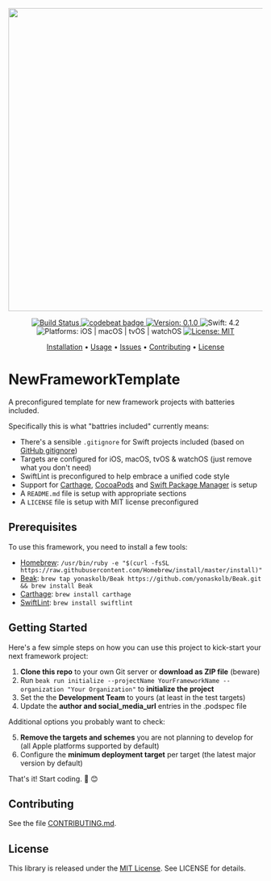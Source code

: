 
<p align="center">
    <img src="https://raw.githubusercontent.com/Flinesoft/NewFrameworkTemplate/stable/Logo.png"
      width=600>
</p>

<p align="center">
    <a href="https://www.bitrise.io/app/038c2bd2f019b48d">
        <img src="https://www.bitrise.io/app/038c2bd2f019b48d/status.svg?token=Ba6FS-bhfldSuBPbcGAxaA&branch=stable"
             alt="Build Status">
    </a>
    <a href="https://codebeat.co/projects/github-com-flinesoft-newframeworktemplate-stable">
        <img src="https://codebeat.co/badges/8decb589-186b-4642-bdce-310bbd238ff2"
             alt="codebeat badge">
    </a>
    <a href="https://github.com/Flinesoft/NewFrameworkTemplate/releases">
        <img src="https://img.shields.io/badge/Version-0.1.0-blue.svg"
             alt="Version: 0.1.0">
    </a>
    <img src="https://img.shields.io/badge/Swift-4.2-FFAC45.svg"
         alt="Swift: 4.2">
    <img src="https://img.shields.io/badge/Platforms-iOS%20%7C%20macOS%20%7C%20tvOS%20%7C%20watchOS-FF69B4.svg"
        alt="Platforms: iOS | macOS | tvOS | watchOS">
    <a href="https://github.com/Flinesoft/NewFrameworkTemplate/blob/stable/LICENSE">
        <img src="https://img.shields.io/badge/License-MIT-lightgrey.svg"
              alt="License: MIT">
    </a>
</p>

<p align="center">
    <a href="#installation">Installation</a>
  • <a href="#usage">Usage</a>
  • <a href="https://github.com/Flinesoft/NewFrameworkTemplate/issues">Issues</a>
  • <a href="#contributing">Contributing</a>
  • <a href="#license">License</a>
</p>


# NewFrameworkTemplate

A preconfigured template for new framework projects with batteries included.

Specifically this is what "battries included" currently means:

- There's a sensible `.gitignore` for Swift projects included (based on [GitHub gitignore](https://github.com/github/gitignore/blob/master/Swift.gitignore))
- Targets are configured for iOS, macOS, tvOS & watchOS (just remove what you don't need)
- SwiftLint is preconfigured to help embrace a unified code style
- Support for [Carthage](https://github.com/Carthage/Carthage), [CocoaPods](https://github.com/CocoaPods/CocoaPods) and [Swift Package Manager](https://github.com/apple/swift-package-manager) is setup
- A `README.md` file is setup with appropriate sections
- A `LICENSE` file is setup with MIT license preconfigured

## Prerequisites

To use this framework, you need to install a few tools:

- [Homebrew](https://brew.sh): `/usr/bin/ruby -e "$(curl -fsSL https://raw.githubusercontent.com/Homebrew/install/master/install)"`
- [Beak](https://github.com/yonaskolb/Beak): `brew tap yonaskolb/Beak https://github.com/yonaskolb/Beak.git && brew install Beak`
- [Carthage](https://github.com/Carthage/Carthage): `brew install carthage`
- [SwiftLint](https://github.com/realm/SwiftLint): `brew install swiftlint`


## Getting Started

Here's a few simple steps on how you can use this project to kick-start your next framework project:

1. **Clone this repo** to your own Git server or **download as ZIP file** (beware)
2. Run `beak run initialize --projectName YourFrameworkName --organization "Your Organization"` to **initialize the project**
3. Set the the **Development Team** to yours (at least in the test targets)
4. Update the **author and social_media_url** entries in the .podspec file

Additional options you probably want to check:

5. **Remove the targets and schemes** you are not planning to develop for (all Apple platforms supported by default)
6. Configure the **minimum deployment target** per target (the latest major version by default)

That's it! Start coding. 🎉 😊


## Contributing

See the file [CONTRIBUTING.md](https://github.com/JamitLabs/MungoHealer/blob/stable/CONTRIBUTING.md).


## License
This library is released under the [MIT License](http://opensource.org/licenses/MIT). See LICENSE for details.
